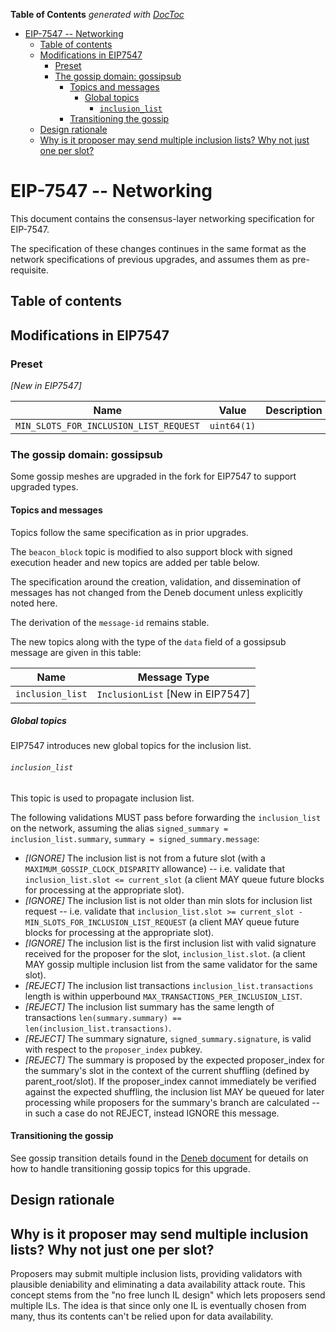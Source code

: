 <!-- START doctoc generated TOC please keep comment here to allow auto update -->
<!-- DON'T EDIT THIS SECTION, INSTEAD RE-RUN doctoc TO UPDATE -->
**Table of Contents**  *generated with [DocToc](https://github.com/thlorenz/doctoc)*

- [EIP-7547 -- Networking](#eip-7547----networking)
  - [Table of contents](#table-of-contents)
  - [Modifications in EIP7547](#modifications-in-eip7547)
    - [Preset](#preset)
    - [The gossip domain: gossipsub](#the-gossip-domain-gossipsub)
      - [Topics and messages](#topics-and-messages)
        - [Global topics](#global-topics)
          - [`inclusion_list`](#inclusion_list)
      - [Transitioning the gossip](#transitioning-the-gossip)
  - [Design rationale](#design-rationale)
  - [Why is it proposer may send multiple inclusion lists? Why not just one per slot?](#why-is-it-proposer-may-send-multiple-inclusion-lists-why-not-just-one-per-slot)

<!-- END doctoc generated TOC please keep comment here to allow auto update -->

# EIP-7547 -- Networking

This document contains the consensus-layer networking specification for EIP-7547.

The specification of these changes continues in the same format as the network specifications of previous upgrades, and assumes them as pre-requisite.

## Table of contents


## Modifications in EIP7547

### Preset

*[New in EIP7547]*

| Name                                     | Value                             | Description                                                         |
|------------------------------------------|-----------------------------------|---------------------------------------------------------------------|
| `MIN_SLOTS_FOR_INCLUSION_LIST_REQUEST`   | `uint64(1)` |  |

### The gossip domain: gossipsub

Some gossip meshes are upgraded in the fork for EIP7547 to support upgraded types.

#### Topics and messages

Topics follow the same specification as in prior upgrades.

The `beacon_block` topic is modified to also support block with signed execution header and new topics are added per table below.

The specification around the creation, validation, and dissemination of messages has not changed from the Deneb document unless explicitly noted here.

The derivation of the `message-id` remains stable.

The new topics along with the type of the `data` field of a gossipsub message are given in this table:

| Name                          | Message Type                                         |
|-------------------------------|------------------------------------------------------|
| `inclusion_list`              | `InclusionList` [New in EIP7547]                     |

##### Global topics

EIP7547 introduces new global topics for the inclusion list.

###### `inclusion_list`

This topic is used to propagate inclusion list.

The following validations MUST pass before forwarding the `inclusion_list` on the network, assuming the alias `signed_summary = inclusion_list.summary`, `summary = signed_summary.message`:

- _[IGNORE]_ The inclusion list is not from a future slot (with a `MAXIMUM_GOSSIP_CLOCK_DISPARITY` allowance) --
  i.e. validate that `inclusion_list.slot <= current_slot`
  (a client MAY queue future blocks for processing at the appropriate slot).
- _[IGNORE]_ The inclusion list is not older than min slots for inclusion list request --
  i.e. validate that `inclusion_list.slot >= current_slot - MIN_SLOTS_FOR_INCLUSION_LIST_REQUEST`
  (a client MAY queue future blocks for processing at the appropriate slot).
- _[IGNORE]_ The inclusion list is the first inclusion list with valid signature received for the proposer for the slot, `inclusion_list.slot`.
  (a client MAY gossip multiple inclusion list from the same validator for the same slot).
- _[REJECT]_ The inclusion list transactions `inclusion_list.transactions` length is within upperbound `MAX_TRANSACTIONS_PER_INCLUSION_LIST`.
- _[REJECT]_ The inclusion list summary has the same length of transactions `len(summary.summary) == len(inclusion_list.transactions)`.
- _[REJECT]_ The summary signature, `signed_summary.signature`, is valid with respect to the `proposer_index` pubkey.
- _[REJECT]_ The summary is proposed by the expected proposer_index for the summary's slot in the context of the current shuffling (defined by parent_root/slot). If the proposer_index cannot immediately be verified against the expected shuffling, the inclusion list MAY be queued for later processing while proposers for the summary's branch are calculated -- in such a case do not REJECT, instead IGNORE this message.

#### Transitioning the gossip

See gossip transition details found in the [Deneb document](../deneb/p2p-interface.md#transitioning-the-gossip) for
details on how to handle transitioning gossip topics for this upgrade.

## Design rationale

## Why is it proposer may send multiple inclusion lists? Why not just one per slot?

Proposers may submit multiple inclusion lists, providing validators with plausible deniability and eliminating a data availability attack route. This concept stems from the "no free lunch IL design" which lets proposers send multiple ILs. The idea is that since only one IL is eventually chosen from many, thus its contents can't be relied upon for data availability.
